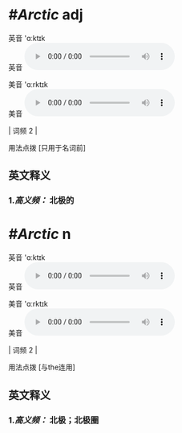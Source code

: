 # ***\#Arctic*** adj
英音 'ɑːktɪk  
英音
<audio src="./media/Arctic-B.aac" controls="controls"></audio>

美音 'ɑːrktɪk  
美音
<audio src="./media/Arctic.aac" controls="controls"></audio>



| 词频 2 |  

用法点拨  [只用于名词前]

英文释义
---
### 1.*高义频：* **北极的**  


# ***\#Arctic*** n
英音 'ɑːktɪk  
英音
<audio src="./media/Arctic-B.aac" controls="controls"></audio>

美音 'ɑːrktɪk  
美音
<audio src="./media/Arctic.aac" controls="controls"></audio>



| 词频 2 |  

用法点拨  [与the连用]

英文释义
---
### 1.*高义频：* **北极；北极圈**  


